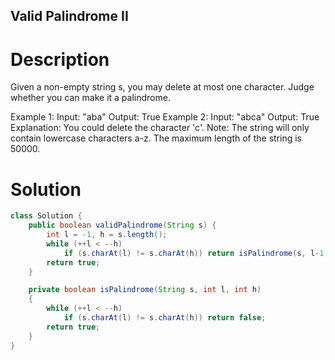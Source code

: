 Valid Palindrome II
---

# Description
Given a non-empty string s, you may delete at most one character. Judge whether you can make it a palindrome.

Example 1:
Input: "aba"
Output: True
Example 2:
Input: "abca"
Output: True
Explanation: You could delete the character 'c'.
Note:
The string will only contain lowercase characters a-z. The maximum length of the string is 50000.

# Solution
```java
class Solution {
    public boolean validPalindrome(String s) {
        int l = -1, h = s.length();
        while (++l < --h)
            if (s.charAt(l) != s.charAt(h)) return isPalindrome(s, l-1, h) || isPalindrome(s, l, h+1);
        return true;
    }

    private boolean isPalindrome(String s, int l, int h)
    {
        while (++l < --h)
            if (s.charAt(l) != s.charAt(h)) return false;
        return true;
    }
}
```
